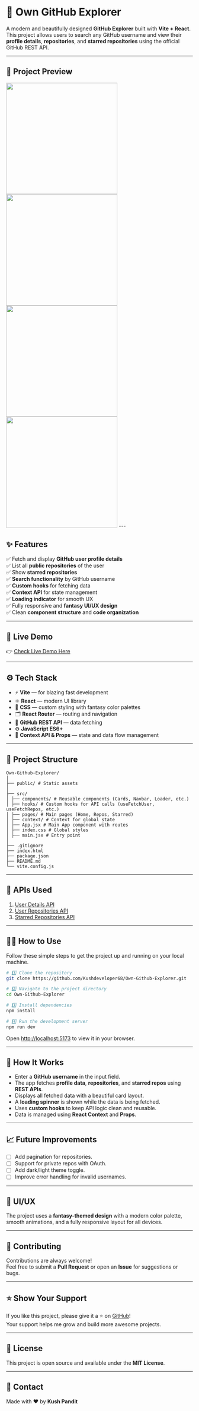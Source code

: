 # 🚀 Own GitHub Explorer

A modern and beautifully designed **GitHub Explorer** built with **Vite + React**. This project allows users to search any GitHub username and view their **profile details**, **repositories**, and **starred repositories** using the official GitHub REST API.

---

## 📸 Project Preview

<img src=",/firstpage.png" height="300" width="300" margin="10px"/>
<img src="./mainpage.png" height="300" width="300" margin="10px"/>
<img src="./repopage.png" height="300" width="300" margin="10px"/>
<img src="./starredpage.png" height="300" width="300" margin="10px"/>
---

## ✨ Features

✅ Fetch and display **GitHub user profile details**  
✅ List all **public repositories** of the user  
✅ Show **starred repositories**  
✅ **Search functionality** by GitHub username  
✅ **Custom hooks** for fetching data  
✅ **Context API** for state management  
✅ **Loading indicator** for smooth UX  
✅ Fully responsive and **fantasy UI/UX design**  
✅ Clean **component structure** and **code organization**

---

## 🔗 Live Demo

👉 [Check Live Demo Here](#) 

---

## ⚙️ Tech Stack

- ⚡️ **Vite** — for blazing fast development
- ⚛️ **React** — modern UI library
- 🎨 **CSS** — custom styling with fantasy color palettes
- 🗂️ **React Router** — routing and navigation
- 🔗 **GitHub REST API** — data fetching
- ⚙️ **JavaScript ES6+**
- 🔄 **Context API & Props** — state and data flow management

---

## 📂 Project Structure

```plaintext
Own-Github-Explorer/
│
├── public/ # Static assets
│
├── src/
│ ├── components/ # Reusable components (Cards, Navbar, Loader, etc.)
│ ├── hooks/ # Custom hooks for API calls (useFetchUser, useFetchRepos, etc.)
│ ├── pages/ # Main pages (Home, Repos, Starred)
│ ├── context/ # Context for global state
│ ├── App.jsx # Main App component with routes
│ ├── index.css # Global styles
│ ├── main.jsx # Entry point
│
├── .gitignore
├── index.html
├── package.json
├── README.md
└── vite.config.js
```

---

## 🔑 APIs Used

1. [User Details API](https://api.github.com/users/kushdeveloper68)  
2. [User Repositories API](https://api.github.com/users/Kushdeveloper68/repos)  
3. [Starred Repositories API](https://api.github.com/users/Kushdeveloper68/starred)

---

## 🧑‍💻 How to Use

Follow these simple steps to get the project up and running on your local machine.

```bash
# 1️⃣ Clone the repository
git clone https://github.com/Kushdeveloper68/Own-Github-Explorer.git

# 2️⃣ Navigate to the project directory
cd Own-Github-Explorer

# 3️⃣ Install dependencies
npm install

# 4️⃣ Run the development server
npm run dev
```

Open [http://localhost:5173](http://localhost:5173) to view it in your browser.

---

## 📌 How It Works

- Enter a **GitHub username** in the input field.
- The app fetches **profile data**, **repositories**, and **starred repos** using **REST APIs**.
- Displays all fetched data with a beautiful card layout.
- A **loading spinner** is shown while the data is being fetched.
- Uses **custom hooks** to keep API logic clean and reusable.
- Data is managed using **React Context** and **Props**.

---

## 📈 Future Improvements

- [ ] Add pagination for repositories.
- [ ] Support for private repos with OAuth.
- [ ] Add dark/light theme toggle.
- [ ] Improve error handling for invalid usernames.

---

## 🎨 UI/UX

The project uses a **fantasy-themed design** with a modern color palette, smooth animations, and a fully responsive layout for all devices.

---

## 🤝 Contributing

Contributions are always welcome!  
Feel free to submit a **Pull Request** or open an **Issue** for suggestions or bugs.

---

## ⭐️ Show Your Support

If you like this project, please give it a ⭐️ on [GitHub](https://github.com/Kushdeveloper68/Own-Github-Explorer)!  
Your support helps me grow and build more awesome projects.

---

## 📜 License

This project is open source and available under the **MIT License**.

---

## 📧 Contact

Made with ❤️ by **Kush Pandit**

